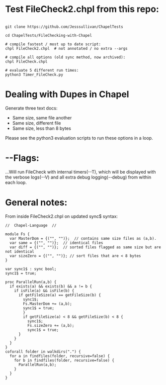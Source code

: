 
# Test FileCheck2.chpl from this repo:

```

git clone https://github.com/Jesssullivan/ChapelTests

cd ChapelTests/FileChecking-with-Chapel

# compile fastest / most up to date script:
chpl FileCheck2.chpl  # not annotated / no extra --args

# compile all options (old sync method, now archived):
chpl FileCheck.chpl

# evaluate 5 different run times:
python3 Timer_FileCheck.py

```

# Dealing with Dupes in Chapel

Generate three text docs:

- Same size, same file another
- Same size, different file
- Same size, less than 8 bytes

Please see the python3 evaluation scripts to run these options in a loop.  

# --Flags:


...Will run FileCheck with internal timers(--T), which will be displayed with the verbose logs(--V) and all extra debug logging(--debug) from within each loop.

# General notes:

From inside FileCheck2.chpl on updated sync$ syntax:

```
//  Chapel-Language  //

module Fs {
  var MasterDom = {("", "")};  // contains same size files as (a,b).
  var same = {("", "")};  // identical files
  var diff = {("", "")};  // sorted files flagged as same size but are not identical
  var sizeZero = {("", "")}; // sort files that are < 8 bytes
}

var sync1$ : sync bool;
sync1$ = true;

proc ParallelRun(a,b) {
  if exists(a) && exists(b) && a != b {
    if isFile(a) && isFile(b) {
      if getFileSize(a) == getFileSize(b) {
        sync1$;
        Fs.MasterDom += (a,b);
        sync1$ = true;
        }
        if getFileSize(a) < 8 && getFileSize(b) < 8 {
          sync1$;
          Fs.sizeZero += (a,b);
          sync1$ = true;
      }
    }
  }
}
coforall folder in walkdirs(".") {
  for a in findfiles(folder, recursive=false) {
    for b in findfiles(folder, recursive=false) {
      ParallelRun(a,b);
    }
  }
}

```
